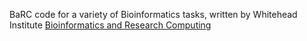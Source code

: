 BaRC code for a variety of Bioinformatics tasks, written by 
Whitehead Institute [Bioinformatics and Research Computing](http://barc.wi.mit.edu/)
